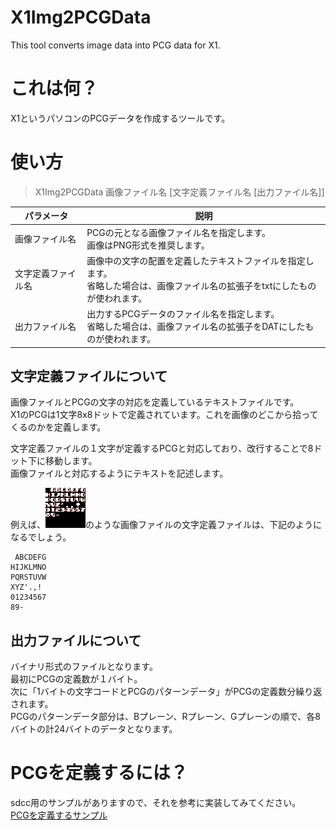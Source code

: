 # X1Img2PCGData
This tool converts image data into PCG data for X1.

# これは何？

X1というパソコンのPCGデータを作成するツールです。

# 使い方


> X1Img2PCGData 画像ファイル名 [文字定義ファイル名 [出力ファイル名]]


| パラメータ | 説明 |
|---|---|
| 画像ファイル名 | PCGの元となる画像ファイル名を指定します。<br>画像はPNG形式を推奨します。 |
| 文字定義ファイル名 | 画像中の文字の配置を定義したテキストファイルを指定します。<br>省略した場合は、画像ファイル名の拡張子をtxtにしたものが使われます。 |
| 出力ファイル名 | 出力するPCGデータのファイル名を指定します。<br>省略した場合は、画像ファイル名の拡張子をDATにしたものが使われます。 |

## 文字定義ファイルについて

画像ファイルとPCGの文字の対応を定義しているテキストファイルです。  
X1のPCGは1文字8x8ドットで定義されています。これを画像のどこから拾ってくるのかを定義します。

文字定義ファイルの１文字が定義するPCGと対応しており、改行することで8ドット下に移動します。  
画像ファイルと対応するようにテキストを記述します。

例えば、![Sample Image](/sample/PCGDATA.png)のような画像ファイルの文字定義ファイルは、下記のようになるでしょう。
```
 ABCDEFG  
HIJKLMNO  
PQRSTUVW  
XYZ'.,!   
01234567  
89-
```

## 出力ファイルについて

バイナリ形式のファイルとなります。  
最初にPCGの定義数が１バイト。  
次に「1バイトの文字コードとPCGのパターンデータ」がPCGの定義数分繰り返されます。  
PCGのパターンデータ部分は、Bプレーン、Rプレーン、Gプレーンの順で、各8バイトの計24バイトのデータとなります。

# PCGを定義するには？

sdcc用のサンプルがありますので、それを参考に実装してみてください。  
[PCGを定義するサンプル](/sample/asm_x1pcg.asm)
